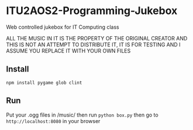 ITU2AOS2-Programming-Jukebox
==

Web controlled jukebox for IT Computing class

ALL THE MUSIC IN IT IS THE PROPERTY OF THE ORIGINAL CREATOR AND THIS IS NOT AN ATTEMPT TO DISTRIBUTE IT, IT IS FOR TESTING AND I ASSUME YOU REPLACE IT WITH YOUR OWN FILES

Install
--
`npm install pygame glob clint`

Run
--
Put your .ogg files in /music/ then run `python box.py` then go to `http://localhost:8080` in your browser
